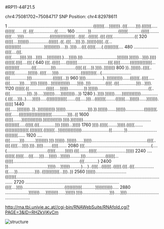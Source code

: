 
#RP11-44F21.5

chr4:75081702~75084717
SNP Position: chr4:82978611

1      .....................................................................(((((((....)))))))..(((.......))).((((((.....((((((.......((..(((.................((.......
160    ..........))......................((((((...........(((((........((((.....)))).....................((((((((((((((((...((((...((((((..(((.((((..................((
320    (((((....)))))))................((((((..((..(((....))).))..))))))((((..((...((((((((((...................))))))))))....))..))))....(((.(((((.....(.(((((((((....
480    ....................((((....(((.((((.......)))).)))...))))....))))))))).)....))))).)))............................))))))).))))))...)))).))))((((((.((((....(((.(
640    (((..(((((.....(((((((.........................(((.((((........((((((((((((((...(((((((((..........(((............)))................((((.((....)).))))..)))))))
800    ))..))))))..((((..((((((...........))))))..((((.....))))..................((((((((((...(........................(((..............))).................((((((...))
960    ))))..............)..))))))))))......((((((..((((.....(((........))).....)))).))))))...))))))))))))......))))..)))............((((..(((..............)))...)))).
1120   ((((((.((..............(((((.....))))).............)).)))))).........................................((..(((..............)))..)).....))))))).....)))))))))...))
1280   )..)))).))))))......))))))))))))..............(.(((....)))..).....))))).....(((((((((((((.......(((.....)))...(((((((........((((((....))))))......))))))).(((((
1440   (((......))))))))..))..))))))))))).))))))..................))).)).)))))).......))))))...............((((((((.((((......(((((((((((((((((((((.............)))..((
1600   (((((.......))))))))))))).)))))))))))).)))).)))))))).......................................................(((((((((.....(((((.(((.............))).)))))...)))))
1760   )))).(((((........))))).(((((.......(((((((((((((((.((((((((.(((((((...)))))))))))))))......................((..........))........................((((((((......
1920   ....(((........))).........)))))))).))).))))))..))))))......))))).............................................((((..(((.((((....)))).)))..)))).......((((.......
2080   (((......................................................(....(.................................(((((........))))).(((........(((((........................)))))
2240   ....((((((.(((((....(((.....)))....)))))...)))))).........)))................((((((...(((((......................................................(((...........)
2400   ))................................)))))....)))))).........)....)..((((...((((((..(((((.(((..(((................((.....))..............)))..(((((((((((...)))..))
2560   )))))).........................(((((((..........................................................................................................................
2720   ............................................................................((((....))))..................................(((((((((((...........))))))))))).....
2880   ...................))))))).....))))))))......)))))).))))......................))).....))))..............................................

http://rna.tbi.univie.ac.at//cgi-bin/RNAWebSuite/RNAfold.cgi?PAGE=3&ID=RHZkVjKyCm

![structure](https://github.com/user-attachments/assets/7627215c-bc4b-4ec3-9d28-07b5df7a10c0)


